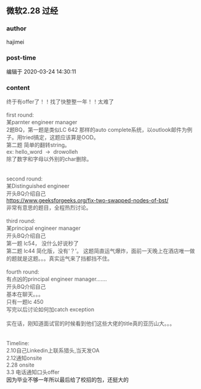 ## 微软2.28 过经
### author 
hajimei
### post-time 

编辑于  2020-03-24 14:30:11
### content 
<div class="post-topic-des nc-post-content">
 <div>
  <span style="color:#555555;">
   终于有offer了！！找了快整整一年！！太难了
  </span>
 </div>
 <div>
  <span style="color:#555555;">
   <br/>
  </span>
 </div>
 <span style="color:#555555;">
  first round:
 </span>
 <br/>
 <span style="color:#555555;">
  某parnter engineer manager
 </span>
 <br/>
 <span style="color:#555555;">
  2题BQ，第一题是类似LC 642 那样的auto complete系统，以outlook邮件为例子。用tried搞定，这题应该算是OOD。
 </span>
 <br/>
 <span style="color:#555555;">
  第二题 简单的翻转string。
 </span>
 <br/>
 <span style="color:#555555;">
  ex: hello_word  -&gt;  drowolleh
 </span>
 <br/>
 <span style="color:#555555;">
  除了数字和字母以外别的char删除。
 </span>
 <br/>
 <br/>
 <br/>
 <span style="color:#555555;">
  second round:
 </span>
 <br/>
 <span style="color:#555555;">
  某Distinguished engineer
 </span>
 <br/>
 <span style="color:#555555;">
  开头BQ介绍自己
 </span>
 <br/>
 <a href="https://www.geeksforgeeks.org/fix-two-swapped-nodes-of-bst/" target="_blank">
  https://www.geeksforgeeks.org/fix-two-swapped-nodes-of-bst/
 </a>
 <br/>
 <span style="color:#555555;">
  非常有意思的题目，全程热烈讨论。
 </span>
 <br/>
 <br/>
 <span style="color:#555555;">
  third round:
 </span>
 <br/>
 <span style="color:#555555;">
  某principal engineer manager
 </span>
 <br/>
 <span style="color:#555555;">
  开头BQ介绍自己
 </span>
 <br/>
 <span style="color:#555555;">
  第一题 lc54， 没什么好说秒了
 </span>
 <br/>
 <span style="color:#555555;">
  第二题 lc44 简化版，没有‘？’。 这题简直运气爆炸，面前一天晚上在酒店唯一做的题就是这题。。。真实运气来了挡都挡不住。
 </span>
 <br/>
 <br/>
 <span style="color:#555555;">
  fourth round:
 </span>
 <br/>
 <span style="color:#555555;">
  有点凶的principal engineer manager.......
 </span>
 <br/>
 <span style="color:#555555;">
  开头BQ介绍自己
 </span>
 <br/>
 <span style="color:#555555;">
  基本在聊天。。。
 </span>
 <br/>
 <span style="color:#555555;">
  只有一题lc 450
 </span>
 <br/>
 <span style="color:#555555;">
  写完以后讨论如何加catch exception
 </span>
 <br/>
 <br/>
 <span style="color:#555555;">
  实在话，刚知道面试官的时候看到他们这些大佬的title真的亚历山大。。。
 </span>
 <br/>
 <br/>
 <br/>
 <span style="color:#555555;">
  Timeline:
 </span>
 <br/>
 <span style="color:#555555;">
  2.10自己Linkedin上联系猎头,当天发OA
 </span>
 <br/>
 <span style="color:#555555;">
  2.12通知onsite
 </span>
 <br/>
 <span style="color:#555555;">
  2.28 onsite
 </span>
 <br/>
 <div>
  <span style="color:#555555;">
   3.3 电话通知口头offer
  </span>
 </div>
 <div>
  因为毕业不够一年所以最后给了校招的包，还挺大的
 </div>
</div>
